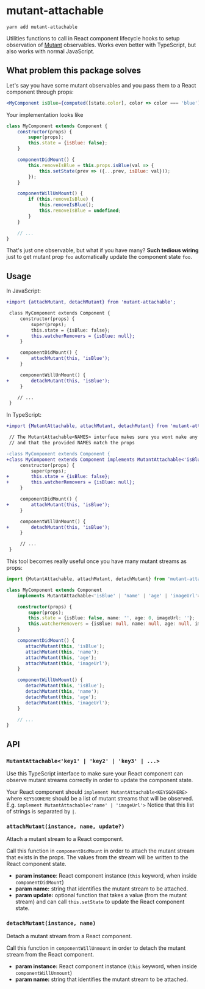 # mutant-attachable

```
yarn add mutant-attachable
```

Utilities functions to call in React component lifecycle hooks to setup observation of [Mutant](https://github.com/mmckegg/mutant) observables. Works even better with TypeScript, but also works with normal JavaScript.

## What problem this package solves

Let's say you have some mutant observables and you pass them to a React component through props:

```jsx
<MyComponent isBlue={computed([state.color], color => color === 'blue')}>
```

Your implementation looks like

```js
class MyComponent extends Component {
    constructor(props) {
        super(props);
        this.state = {isBlue: false};
    }

    componentDidMount() {
        this.removeIsBlue = this.props.isBlue(val => {
            this.setState(prev => ({...prev, isBlue: val}));
        });
    }

    componentWillUnMount() {
        if (this.removeIsBlue) {
            this.removeIsBlue();
            this.removeIsBlue = undefined;
        }
    }

    // ...
}
```

That's just one observable, but what if you have many? **Such tedious wiring** just to get mutant prop `foo` automatically update the component state `foo`.

## Usage

In JavaScript:

```diff
+import {attachMutant, detachMutant} from 'mutant-attachable';

 class MyComponent extends Component {
     constructor(props) {
         super(props);
         this.state = {isBlue: false};
+        this.watcherRemovers = {isBlue: null};
     }

     componentDidMount() {
+        attachMutant(this, 'isBlue');
     }

     componentWillUnMount() {
+        detachMutant(this, 'isBlue');
     }

    // ...
 }
```

In TypeScript:

```diff
+import {MutantAttachable, attachMutant, detachMutant} from 'mutant-attachable';

 // The MutantAttachable<NAMES> interface makes sure you wont make any typo
 // and that the provided NAMES match the props

-class MyComponent extends Component {
+class MyComponent extends Component implements MutantAttachable<'isBlue'> {
     constructor(props) {
         super(props);
+        this.state = {isBlue: false};
+        this.watcherRemovers = {isBlue: null};
     }

     componentDidMount() {
+        attachMutant(this, 'isBlue');
     }

     componentWillUnMount() {
+        detachMutant(this, 'isBlue');
     }

     // ...
 }
```

This tool becomes really useful once you have many mutant streams as props:


```typescript
import {MutantAttachable, attachMutant, detachMutant} from 'mutant-attachable';

class MyComponent extends Component
    implements MutantAttachable<'isBlue' | 'name' | 'age' | 'imageUrl'> {

    constructor(props) {
        super(props);
        this.state = {isBlue: false, name: '', age: 0, imageUrl: ''};
        this.watcherRemovers = {isBlue: null, name: null, age: null, imageUrl: null};
    }

    componentDidMount() {
       attachMutant(this, 'isBlue');
       attachMutant(this, 'name');
       attachMutant(this, 'age');
       attachMutant(this, 'imageUrl');
    }

    componentWillUnMount() {
       detachMutant(this, 'isBlue');
       detachMutant(this, 'name');
       detachMutant(this, 'age');
       detachMutant(this, 'imageUrl');
    }

    // ...
}
```

## API

### `MutantAttachable<'key1' | 'key2' | 'key3' | ...>`

Use this TypeScript interface to make sure your React component can observe mutant
streams correctly in order to update the component state.

Your React component should `implement MutantAttachable<KEYSGOHERE>` where
`KEYSGOHERE` should be a list of mutant streams that will be observed. E.g.
`implement MutantAttachable<'name' | 'imageUrl'>`
Notice that this list of strings is separated by `|`.

### `attachMutant(instance, name, update?)`

Attach a mutant stream to a React component.

Call this function in `componentDidMount` in order to attach the mutant
stream that exists in the props. The values from the stream will be written
to the React component state.

- **param instance**: React component instance (`this` keyword, when inside `componentDidMount`)
- **param name:** string that identifies the mutant stream to be attached.
- **param update:** optional function that takes a value (from the mutant stream) and can call `this.setState` to update the React component state.

### `detachMutant(instance, name)`

Detach a mutant stream from a React component.

Call this function in `componentWillUnmount` in order to detach the mutant
stream from the React component.

- **param instance:** React component instance (`this` keyword, when inside `componentWillUnmount`)
- **param name:** string that identifies the mutant stream to be attached.


